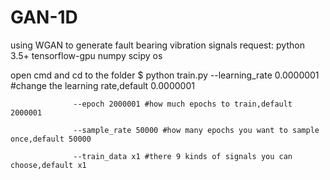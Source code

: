 # GAN-1D
using WGAN to generate fault bearing vibration signals
request:
python 3.5+
tensorflow-gpu
numpy scipy os

open cmd and cd to the folder 
$ python train.py --learning_rate 0.0000001 #change the learning rate,default 0.0000001
                  
                  --epoch 2000001 #how much epochs to train,default 2000001
                  
                  --sample_rate 50000 #how many epochs you want to sample once,default 50000
                  
                  --train_data x1 #there 9 kinds of signals you can choose,default x1
                  
